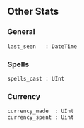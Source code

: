 ## Other Stats

### General
```cr
last_seen   : DateTime
```

### Spells
```cr
spells_cast : UInt
```

### Currency
```cr
currency_made  : UInt
currency_spent : Uint
```
